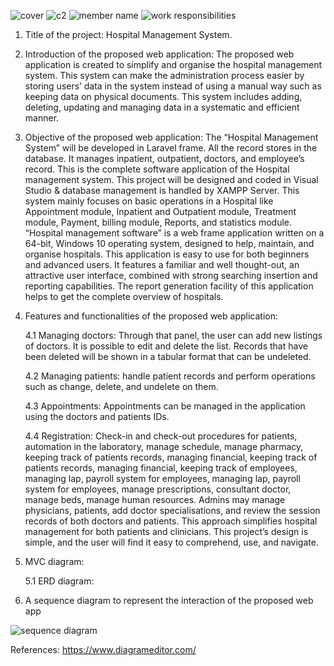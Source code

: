 ![cover](https://user-images.githubusercontent.com/75902424/147712642-f599597b-af99-442c-9049-6d0dbe70431e.JPG)
![c2](https://user-images.githubusercontent.com/75902424/147712798-5780c895-ded0-4985-9c6e-2272e0afe209.JPG)
![member name](https://user-images.githubusercontent.com/75902424/147712923-1245bd4c-0bda-41f0-b95d-ec37af143354.JPG)
![work responsibilities](https://user-images.githubusercontent.com/75902424/147711527-805e3c00-22ea-45bc-b024-b42ef5af17d9.JPG)


1. Title of the project: Hospital Management System.
2. Introduction of the proposed web application: 
	The proposed web application is created to simplify and organise the hospital management system. This system can make the administration process easier by storing users’ data in the system instead of using a manual way such as keeping data on physical documents. This system includes adding, deleting, updating and managing data in a systematic and efficient manner.  


3. Objective of the proposed web application: 
The  “Hospital Management System” will be developed in Laravel frame. All the record stores in the database. It manages inpatient, outpatient, doctors, and employee’s record. This is the complete software application of the Hospital management system. This project will be designed and coded in Visual Studio & database management is handled by XAMPP Server. This system mainly focuses on basic operations in a Hospital like Appointment module, Inpatient and Outpatient module, Treatment module, Payment, billing module, Reports, and statistics module. “Hospital management software” is a web frame application written on a 64-bit, Windows 10 operating system, designed to help, maintain, and organise hospitals. This application is easy to use for both beginners and advanced users. It features a familiar and well thought-out, an attractive user interface, combined with strong searching insertion and reporting capabilities. The report generation facility of this application helps to get the complete overview of hospitals. 



4. Features and functionalities of the proposed web application: 

   4.1 Managing doctors: Through that panel, the user can add new listings of doctors. It is possible to edit and delete the list. Records that have been deleted will be shown in a tabular format that can be undeleted. 


   4.2 Managing patients: handle patient records and perform operations such as change, delete, and undelete on them. 


   4.3 Appointments: Appointments can be managed in the application using the doctors and patients IDs. 


   4.4 Registration: Check-in and check-out procedures for patients, automation in the laboratory, manage schedule, manage pharmacy, keeping track of patients records, managing financial, keeping track of patients records, managing financial, keeping track of employees, managing lap, payroll system for employees, managing lap, payroll system for employees, manage prescriptions, consultant doctor, manage beds, manage human resources. 
Admins may manage physicians, patients, add doctor specialisations, and review the session records of both doctors and patients. This approach simplifies hospital management for both patients and clinicians. This project’s design is simple, and the user will find it easy to comprehend, use, and navigate. 

5. MVC diagram:


    5.1 ERD diagram:


6. A sequence diagram to represent the interaction of the proposed web app
 
 ![sequence diagram](https://user-images.githubusercontent.com/75902424/147711742-016724ff-b1e5-4c42-bf33-e2a0641e5759.png)


References:
https://www.diagrameditor.com/
